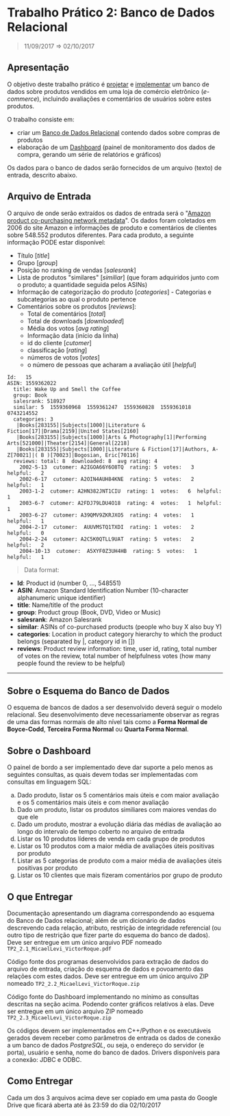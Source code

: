 # Trabalho Prático 2: Banco de Dados Relacional
> 11/09/2017 ⇒ 02/10/2017

## Apresentação
O objetivo deste trabalho prático é <u>projetar</u> e <u>implementar</u> um banco de dados sobre produtos vendidos em uma loja de comércio eletrônico (_e-commerce_), incluindo avaliações e comentários de usuários sobre estes produtos.

O trabalho consiste em:
- criar um [Banco de Dados Relacional][wiki-bdr] contendo dados sobre compras de produtos
- elaboração de um [Dashboard][wiki-dashboard] (painel de monitoramento dos dados de compra, gerando um série de relatórios e gráficos)

Os dados para o banco de dados serão fornecidos de um arquivo (texto) de entrada, descrito abaixo.

## Arquivo de Entrada
O arquivo de onde serão extraídos os dados de entrada será o "[Amazon product co-purchasing network metadata][dados-entrada]".
Os dados foram coletados em 2006 do site Amazon e informações de produto e comentários de clientes sobre 548.552 produtos diferentes.
Para cada produto, a seguinte informação PODE estar disponível:

+ Título [_title_]
+ Grupo [_group_]
+ Posição no ranking de vendas [_salesrank_]
+ Lista de produtos "similares" [_similiar_] (que foram adquiridos junto com o produto; a quantidade seguida pelos ASINs)
+ Informação de categorização do produto [_categories_] - Categorias e subcategorias ao qual o produto pertence
+ Comentários sobre os produtos [_reviews_]:
  - Total de comentários [_total_]
  - Total de downloads [_downloaded_]
  - Média dos votos [_avg rating_]
  - Informação data (início da linha)
  - id do cliente [_cutomer_]
  - classificação [_rating_]
  - números de votos [_votes_]
  - o número de pessoas que acharam a avaliação útil [_helpful_]

```
Id:   15
ASIN: 1559362022
  title: Wake Up and Smell the Coffee
  group: Book
  salesrank: 518927
  similar: 5  1559360968  1559361247  1559360828  1559361018  0743214552
  categories: 3
   |Books[283155]|Subjects[1000]|Literature & Fiction[17]|Drama[2159]|United States[2160]
   |Books[283155]|Subjects[1000]|Arts & Photography[1]|Performing Arts[521000]|Theater[2154]|General[2218]
   |Books[283155]|Subjects[1000]|Literature & Fiction[17]|Authors, A-Z[70021]|( B )[70023]|Bogosian, Eric[70116]
  reviews: total: 8  downloaded: 8  avg rating: 4
    2002-5-13  cutomer: A2IGOA66Y6O8TQ  rating: 5  votes:   3  helpful:   2
    2002-6-17  cutomer: A2OIN4AUH84KNE  rating: 5  votes:   2  helpful:   1
    2003-1-2  cutomer: A2HN382JNT1CIU  rating: 1  votes:   6  helpful:   1
    2003-6-7  cutomer: A2FDJ79LDU4O18  rating: 4  votes:   1  helpful:   1
    2003-6-27  cutomer: A39QMV9ZKRJXO5  rating: 4  votes:   1  helpful:   1
    2004-2-17  cutomer:  AUUVMSTQ1TXDI  rating: 1  votes:   2  helpful:   0
    2004-2-24  cutomer: A2C5K0QTLL9UAT  rating: 5  votes:   2  helpful:   2
    2004-10-13  cutomer:  A5XYF0Z3UH4HB  rating: 5  votes:   1  helpful:   1
```
> Data format:

+ **Id**: Product id (number 0, ..., 548551)
+ **ASIN**: Amazon Standard Identification Number (10-character alphanumeric unique identifier)
+ **title**: Name/title of the product
+ **group**: Product group (Book, DVD, Video or Music)
+ **salesrank**: Amazon Salesrank
+ **similar**: ASINs of co-purchased products (people who buy X also buy Y)
+ **categories**: Location in product category hierarchy to which the product belongs (separated by |, category id in [])
+ **reviews**: Product review information: time, user id, rating, total number of votes on the review, total number of helpfulness votes (how many people found the review to be helpful)
---


## Sobre o Esquema do Banco de Dados
O esquema de bancos de dados a ser desenvolvido deverá seguir o modelo relacional.
Seu desenvolvimento <!-- deverá seguir a técnica ascendente (_bottom-up_) de projeto de banco de dados relacionais e --> deve necessariamente observar as regras de uma das formas normais de alto nível tais como a **Forma Normal de Boyce-Codd**, **Terceira Forma Normal** ou **Quarta Forma Normal**.

## Sobre o Dashboard
O painel de bordo a ser implementado deve dar suporte a pelo menos as seguintes consultas, as quais devem todas ser implementadas com consultas em linguagem SQL:

<ol type="a">
 <li>Dado produto, listar os 5 comentários mais úteis e com maior avaliação e os 5 comentários mais úteis e com menor avaliação</li>
 <li>Dado um produto, listar os produtos similiares com maiores vendas do que ele</li>
 <li>Dado um produto, mostrar a evolução diária das médias de avaliação ao longo do intervalo de tempo coberto no arquivo de entrada</li>
 <li>Listar os 10 produtos líderes de venda em cada grupo de produtos</li>
 <li>Listar os 10 produtos com a maior média de avaliações úteis positivas por produto</li>
 <li>Listar as 5 categorias de produto com a maior média de avaliações úteis positivas por produto</li>
 <li>Listar os 10 clientes que mais fizeram comentários por grupo de produto</li>
</ol>

## O que Entregar
Documentação apresentando um diagrama correspondendo ao esquema do Banco de Dados relacional;
além de um dicionário de dados descrevendo cada relação, atributo, restrição de integridade referencial (ou outro tipo de restrição que fizer parte do esquema do banco de dados).
Deve ser entregue em um único arquivo PDF nomeado `TP2_2.1_MicaelLevi_VictorRoque.pdf`

Código fonte dos programas desenvolvidos para extração de dados do arquivo de entrada, criação do esquema de dados e povoamento das relações com estes dados.
Deve ser entregue em um único arquivo ZIP nomeado `TP2_2.2_MicaelLevi_VictorRoque.zip`

Código fonte do Dashboard implementando no mínimo as consultas descritas na seção acima. Podendo conter gráficos relativos à elas.
Deve ser entregue em um único arquivo ZIP nomeado `TP2_2.3_MicaelLevi_VictorRoque.zip`

Os códigos devem ser implementados em C++/Python e os executáveis gerados devem receber como parâmetros de entrada os dados de conexão a um banco de dados *PostgreSQL*,
ou seja, o endereço do servidor (e porta), usuário e senha, nome do banco de dados.
Drivers disponíveis para a conexão: JDBC e ODBC.

## Como Entregar
Cada um dos 3 arquivos acima deve ser copiado em uma pasta do Google Drive que ficará aberta até às 23:59 do dia 02/10/2017


<!-- REFERENCES -->
[wiki-bdr]: https://pt.wikipedia.org/wiki/Banco_de_dados_relacional  "Definição de Banco de Dados Relacional"
[wiki-dashboard]: https://pt.wikipedia.org/wiki/Painel_de_bordo "Definição de Dashboard"
[dados-entrada]: https://snap.stanford.edu/data/amazon-meta.html "Stanford Network Analysis Project"
